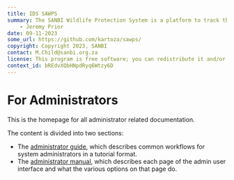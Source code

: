 ```yaml
---
title: IDS SAWPS
summary: The SANBI Wildlife Protection System is a platform to track the population levels of endangered wildlife.
    - Jeremy Prior
date: 09-11-2023
some_url: https://github.com/kartoza/sawps/
copyright: Copyright 2023, SANBI
contact: M.Child@sanbi.org.za
license: This program is free software; you can redistribute it and/or modify it under the terms of the GNU Affero General Public License as published by the Free Software Foundation; either version 3 of the License, or (at your option) any later version.
context_id: bREdvXQbHNpdRyq6Wtzy6D
---
```


# For Administrators

This is the homepage for all administrator related documentation.

The content is divided into two sections:

* The [administrator guide](guide/index.md), which describes common workflows for system administrators in a tutorial format.
* The [administrator manual](manual/index.md), which describes each page of the admin user interface and what the various options on that page do.
